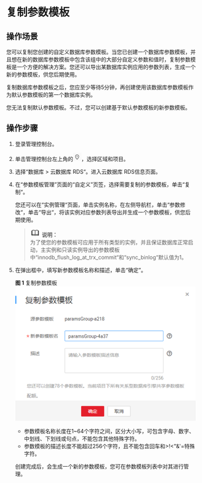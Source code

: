 # 复制参数模板<a name="zh-cn_topic_0049456617"></a>

## 操作场景<a name="section3995969114636"></a>

您可以复制您创建的自定义数据库参数模板。当您已创建一个数据库参数模板，并且想在新的数据库参数模板中包含该组中的大部分自定义参数和值时，复制参数模板是一个方便的解决方案。您还可以导出某数据库实例应用的参数列表，生成一个新的参数模板，供您后期使用。

复制数据库参数模板之后，您应至少等待5分钟，再创建使用该数据库参数模板作为默认参数模板的第一个数据库实例。

您无法复制默认参数模板。不过，您可以创建基于默认参数模板的新参数模板。

## 操作步骤<a name="s761901cf52004ac2bf067f6b7565c00d"></a>

1.  登录管理控制台。
2.  单击管理控制台左上角的![](figures/Region灰色图标.png)，选择区域和项目。
3.  选择“数据库  \>  云数据库 RDS“。进入云数据库 RDS信息页面。
4.  在“参数模板管理”页面的“自定义”页签，选择需要复制的参数模板，单击“复制“。

    您还可以在“实例管理“页面，单击实例名称，在左侧导航栏，单击“参数修改“，单击“导出“，将该实例对应参数列表导出并生成一个参数模板，供您后期使用。

    >![](public_sys-resources/icon-note.gif) **说明：**   
    >为了使您的参数模板可应用于所有类型的实例，并且保证数据库正常启动，主实例和只读实例导出的参数模板中“innodb\_flush\_log\_at\_trx\_commit“和“sync\_binlog“默认值为1。  

5.  在弹出框中，填写新参数模板名称和描述，单击“确定”。

    **图 1**  复制参数模板<a name="fig11154631163719"></a>  
    ![](figures/复制参数模板.png "复制参数模板")

    -   参数模板名称长度在1\~64个字符之间，区分大小写，可包含字母、数字、中划线、下划线或句点，不能包含其他特殊字符。
    -   参数模板的描述长度不能超过256个字符，且不能包含回车和\>!<"&'=特殊字符。

    创建完成后，会生成一个新的参数模板，您可在参数模板列表中对其进行管理。


